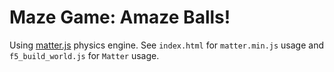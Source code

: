 # Maze Game: Amaze Balls!

Using [matter.js](https://brm.io/matter-js/) physics engine.  See `index.html`
for `matter.min.js` usage and `f5_build_world.js` for `Matter` usage.
